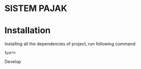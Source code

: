 # SISTEM PAJAK
 
# Installation


Installing all the dependencies of project, run following command:

``` $yarn ```

Develop